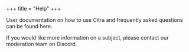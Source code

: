 +++
title = "Help"
+++

User documentation on how to use Citra and frequently asked questions can be found here. 

If you would like more information on a subject, please contact our moderation team on Discord.

